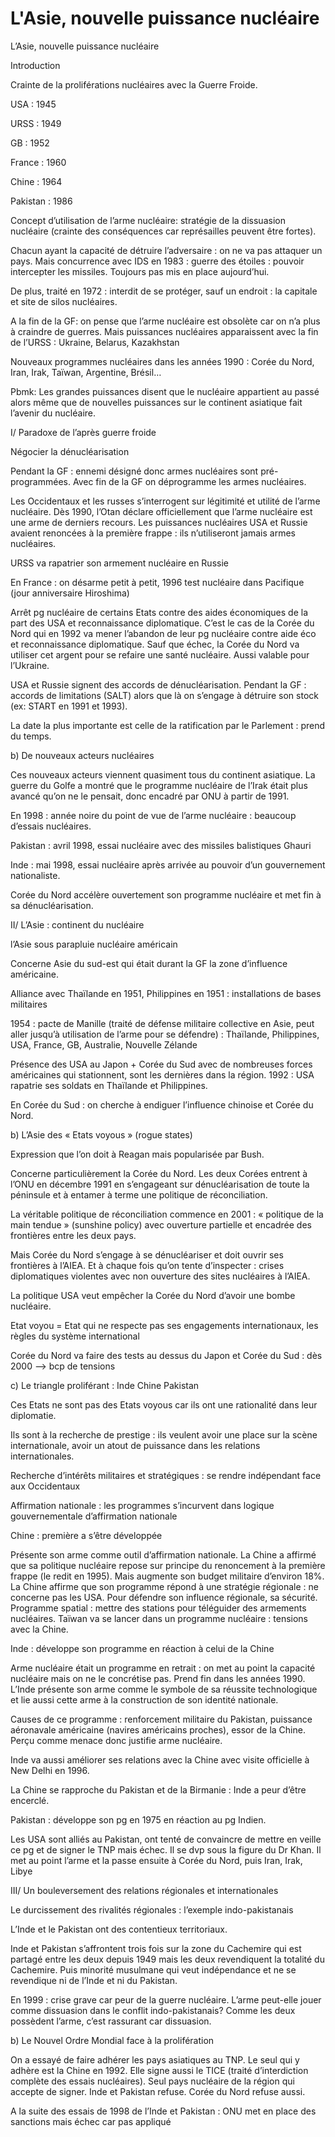 # L'Asie, nouvelle puissance nucléaire

L’Asie, nouvelle puissance nucléaire







Introduction 



Crainte de la proliférations nucléaires avec la Guerre Froide. 

USA : 1945

URSS : 1949

GB : 1952

France : 1960 

Chine : 1964

Pakistan : 1986



Concept d’utilisation de l’arme nucléaire: stratégie de la dissuasion nucléaire \(crainte des conséquences car représailles peuvent être fortes\).



Chacun ayant la capacité de détruire l’adversaire : on ne va pas attaquer un pays. Mais concurrence avec IDS en 1983 : guerre des étoiles : pouvoir intercepter les missiles. Toujours pas mis en place aujourd’hui. 

De plus, traité en 1972 : interdit de se protéger, sauf un endroit : la capitale et site de silos nucléaires. 



A la fin de la GF: on pense que l’arme nucléaire est obsolète car on n’a plus à craindre de guerres. Mais puissances nucléaires apparaissent avec la fin de l’URSS : Ukraine, Belarus, Kazakhstan 



Nouveaux programmes nucléaires dans les années 1990 : Corée du Nord, Iran, Irak, Taïwan, Argentine, Brésil… 



Pbmk: Les grandes puissances disent que le nucléaire appartient au passé alors même que de nouvelles puissances sur le continent asiatique fait l’avenir du nucléaire. 



I/ Paradoxe de l’après guerre froide



Négocier la dénucléarisation 



Pendant la GF : ennemi désigné donc armes nucléaires sont pré-programmées. Avec fin de la GF on déprogramme les armes nucléaires. 

Les Occidentaux et les russes s’interrogent sur légitimité et utilité de l’arme nucléaire. Dès 1990, l’Otan déclare officiellement que l’arme nucléaire est une arme de derniers recours. Les puissances nucléaires USA et Russie avaient renoncées à la première frappe : ils n’utiliseront jamais armes nucléaires. 



URSS va rapatrier son armement nucléaire en Russie

En France : on désarme petit à petit, 1996 test nucléaire dans Pacifique \(jour anniversaire Hiroshima\)



Arrêt pg nucléaire de certains Etats contre des aides économiques de la part des USA et reconnaissance  diplomatique. C’est le cas de la Corée du Nord qui en 1992 va mener l’abandon de leur pg nucléaire contre aide éco et reconnaissance diplomatique. Sauf que échec, la Corée du Nord va utiliser cet argent pour se refaire une santé nucléaire. Aussi valable pour l’Ukraine. 



USA et Russie signent des accords de dénucléarisation. Pendant la GF : accords de limitations \(SALT\) alors que là on s’engage à détruire son stock \(ex: START en 1991 et 1993\).

La date la plus importante est celle de la ratification par le Parlement : prend du temps. 



b\) De nouveaux acteurs nucléaires



Ces nouveaux acteurs viennent quasiment tous du continent asiatique. La guerre du Golfe a montré que le programme nucléaire de l’Irak était plus avancé qu’on ne le pensait, donc encadré par ONU à partir de 1991. 



En 1998 : année noire du point de vue de l’arme nucléaire : beaucoup d’essais nucléaires. 

Pakistan : avril 1998, essai nucléaire avec des missiles balistiques Ghauri 

Inde : mai 1998, essai nucléaire après arrivée au pouvoir d’un gouvernement nationaliste. 

Corée du Nord accélère ouvertement son programme nucléaire et met fin à sa dénucléarisation. 



II/ L’Asie : continent du nucléaire



l’Asie sous parapluie nucléaire américain



Concerne Asie du sud-est qui était durant la GF la zone d’influence américaine. 

Alliance avec Thaïlande en 1951, Philippines en 1951 : installations de bases militaires



1954 : pacte de Manille \(traité de défense militaire collective en Asie, peut aller jusqu’à utilisation de l’arme pour se défendre\) : Thaïlande, Philippines, USA, France, GB, Australie, Nouvelle Zélande



Présence des USA au Japon + Corée du Sud avec de nombreuses forces américaines qui stationnent, sont les dernières dans la région. 1992 : USA rapatrie ses soldats en Thaïlande et Philippines. 



En Corée du Sud : on cherche à endiguer l’influence chinoise et Corée du Nord. 



b\) L’Asie des « Etats voyous » \(rogue states\)



Expression que l’on doit à Reagan mais popularisée par Bush. 

Concerne particulièrement la Corée du Nord. Les deux Corées entrent à l’ONU en décembre 1991 en s’engageant sur dénucléarisation de toute la péninsule et à entamer à terme une politique de réconciliation. 

La véritable politique de réconciliation commence en 2001 : « politique de la main tendue » \(sunshine policy\) avec ouverture partielle et encadrée des frontières entre les deux pays.



Mais Corée du Nord s’engage à se dénucléariser et doit ouvrir ses frontières à l’AIEA. Et à chaque fois qu’on tente d’inspecter : crises diplomatiques violentes avec non ouverture des sites nucléaires à l’AIEA. 

La politique USA veut empêcher la Corée du Nord d’avoir une bombe nucléaire. 



Etat voyou = Etat qui ne respecte pas ses engagements internationaux, les règles du système international 



Corée du Nord va faire des tests au dessus du Japon et Corée du Sud : dès 2000 —&gt; bcp de tensions 



c\) Le triangle proliférant : Inde Chine Pakistan



Ces Etats ne sont pas des Etats voyous car ils ont une rationalité dans leur diplomatie. 

Ils sont à la recherche de prestige : ils veulent avoir une place sur la scène internationale, avoir un atout de puissance dans les relations internationales. 



Recherche d’intérêts militaires et stratégiques : se rendre indépendant face aux Occidentaux 



Affirmation nationale : les programmes s’incurvent dans logique gouvernementale d’affirmation nationale



Chine : première a s’être développée 

Présente son arme comme outil d’affirmation nationale. La Chine a affirmé que sa politique nucléaire repose sur principe du renoncement à la première frappe \(le redit en 1995\). Mais augmente son budget militaire d’environ 18%. La Chine affirme que son programme répond à une stratégie régionale : ne concerne pas les USA. Pour défendre son influence régionale, sa sécurité. Programme spatial : mettre des stations pour téléguider des armements nucléaires. Taïwan va se lancer dans un programme nucléaire : tensions avec la Chine. 



Inde : développe son programme en réaction à celui de la Chine

Arme nucléaire était un programme en retrait : on met au point la capacité nucléaire mais on ne le concrétise pas. Prend fin dans les années 1990. L’Inde présente son arme comme le symbole de sa réussite technologique et lie aussi cette arme à la construction de son identité nationale. 

Causes de ce programme : renforcement militaire du Pakistan, puissance aéronavale américaine \(navires américains proches\), essor de la Chine. Perçu comme menace donc justifie arme nucléaire.

Inde va aussi améliorer ses relations avec la Chine avec visite officielle à New Delhi en 1996. 

La Chine se rapproche du Pakistan et de la Birmanie : Inde a peur d’être encerclé. 



Pakistan : développe son pg en 1975 en réaction au pg Indien. 

Les USA sont alliés au Pakistan, ont tenté de convaincre de mettre en veille ce pg et de signer le TNP mais échec. Il se dvp sous la figure du Dr Khan. Il met au point l’arme et la passe ensuite à Corée du Nord, puis Iran, Irak, Libye



III/ Un bouleversement des relations régionales et internationales



Le durcissement des rivalités régionales : l’exemple indo-pakistanais



L’Inde et le Pakistan ont des contentieux territoriaux. 

Inde et Pakistan s’affrontent trois fois sur la zone du Cachemire qui est partagé entre les deux depuis 1949 mais les deux revendiquent la totalité du Cachemire. Puis minorité musulmane qui veut indépendance et ne se revendique ni de l’Inde et ni du Pakistan. 



En 1999 : crise grave car peur de la guerre nucléaire. L’arme peut-elle jouer comme dissuasion dans le conflit indo-pakistanais? Comme les deux possèdent l’arme, c’est rassurant car dissuasion. 



b\) Le Nouvel Ordre Mondial face à la prolifération



On a essayé de faire adhérer les pays asiatiques au TNP. Le seul qui y adhère est la Chine en 1992. Elle signe aussi le TICE \(traité d’interdiction complète des essais nucléaires\). Seul pays nucléaire de la région qui accepte de signer. Inde et Pakistan refuse. Corée du Nord refuse aussi.



A la suite des essais de 1998 de l’Inde et Pakistan : ONU met en place des sanctions mais échec car pas appliqué 









